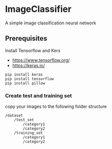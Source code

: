 # ImageClassifier
A simple image classification neural network

## Prerequisites
 Install Tensorflow and Kers

- https://www.tensorflow.org/
- https://keras.io/

```
pip install keras
pip install tensorflow
pip install pillow
```

### Create test and training set
copy your images to the following folder structure

```
/dataset
    /test_set
        /category1
        /category2
    /training_set
        /category1
        /category2
```